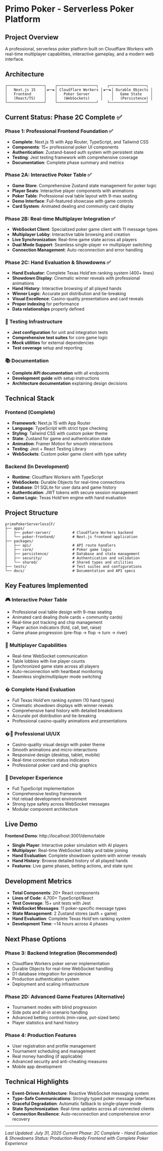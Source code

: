 # Primo Poker - Serverless Poker Platform

## Project Overview
A professional, serverless poker platform built on Cloudflare Workers with real-time multiplayer capabilities, interactive gameplay, and a modern web interface.

## Architecture
```
┌─────────────────┐    ┌──────────────────┐    ┌─────────────────┐
│   Next.js 15    │◄──►│ Cloudflare Workers │◄──►│ Durable Objects │
│   Frontend      │    │   Poker Server     │    │   Game State    │
│   (React/TS)    │    │   (WebSockets)     │    │   (Persistence) │
└─────────────────┘    └──────────────────┘    └─────────────────┘
```

## Current Status: **Phase 2C Complete** ✅

### **Phase 1: Professional Frontend Foundation** ✅
- **Complete**: Next.js 15 with App Router, TypeScript, and Tailwind CSS
- **Components**: 15+ professional poker UI components
- **Authentication**: Zustand-based auth system with persistent state
- **Testing**: Jest testing framework with comprehensive coverage
- **Documentation**: Complete phase summary and metrics

### **Phase 2A: Interactive Poker Table** ✅  
- **Game Store**: Comprehensive Zustand state management for poker logic
- **Player Seats**: Interactive player components with animations
- **Poker Table**: Professional oval table layout with 9-max seating
- **Demo Interface**: Full-featured showcase with game controls
- **Card System**: Animated dealing and community card display

### **Phase 2B: Real-time Multiplayer Integration** ✅
- **WebSocket Client**: Specialized poker game client with 11 message types
- **Multiplayer Lobby**: Interactive table browsing and creation
- **Live Synchronization**: Real-time game state across all players
- **Dual Mode Support**: Seamless single-player ↔ multiplayer switching
- **Connection Management**: Auto-reconnection and error handling

### **Phase 2C: Hand Evaluation & Showdowns** ✅
- **Hand Evaluator**: Complete Texas Hold'em ranking system (400+ lines)
- **Showdown Display**: Cinematic winner reveals with professional animations
- **Hand History**: Interactive browsing of all played hands
- **Winner Logic**: Accurate pot distribution and tie-breaking
- **Visual Excellence**: Casino-quality presentations and card reveals
- **Proper indexing** for performance
- **Data relationships** properly defined

### 🧪 Testing Infrastructure
- **Jest configuration** for unit and integration tests
- **Comprehensive test suites** for core game logic
- **Mock utilities** for external dependencies
- **Test coverage** setup and reporting

### 📚 Documentation
- **Complete API documentation** with all endpoints
- **Development guide** with setup instructions
- **Architecture documentation** explaining design decisions
## Technical Stack

### Frontend (Complete)
- **Framework**: Next.js 15 with App Router
- **Language**: TypeScript with strict type checking
- **Styling**: Tailwind CSS with custom poker theme
- **State**: Zustand for game and authentication state
- **Animation**: Framer Motion for smooth interactions
- **Testing**: Jest + React Testing Library
- **WebSockets**: Custom poker game client with type safety

### Backend (In Development)
- **Runtime**: Cloudflare Workers with TypeScript
- **WebSockets**: Durable Objects for real-time connections
- **Database**: D1 SQLite for user data and game history
- **Authentication**: JWT tokens with secure session management
- **Game Logic**: Texas Hold'em engine with hand evaluation

## Project Structure
```
primoPokerServerlessCF/
├── apps/
│   ├── poker-server/          # Cloudflare Workers backend
│   └── poker-frontend/        # Next.js frontend application
├── packages/
│   ├── api/                   # API route handlers
│   ├── core/                  # Poker game logic
│   ├── persistence/           # Database and state management
│   ├── security/              # Authentication and validation
│   └── shared/                # Shared types and utilities
├── tests/                     # Test suites and configurations
└── docs/                      # Documentation and API specs
```

## Key Features Implemented

### 🎮 **Interactive Poker Table**
- Professional oval table design with 9-max seating
- Animated card dealing (hole cards + community cards)
- Real-time pot tracking and chip management
- Player action indicators (fold, call, bet, raise)
- Game phase progression (pre-flop → flop → turn → river)

### 👥 **Multiplayer Capabilities**
- Real-time WebSocket communication
- Table lobbies with live player counts
- Synchronized game state across all players
- Auto-reconnection with heartbeat monitoring
- Seamless single/multiplayer mode switching

### � **Complete Hand Evaluation**
- Full Texas Hold'em ranking system (10 hand types)
- Cinematic showdown displays with winner reveals
- Comprehensive hand history with detailed breakdowns
- Accurate pot distribution and tie-breaking
- Professional casino-quality animations and presentations

### �🎨 **Professional UI/UX**
- Casino-quality visual design with poker theme
- Smooth animations and micro-interactions
- Responsive design (desktop, tablet, mobile)
- Real-time connection status indicators
- Professional poker card and chip graphics

### 🔧 **Developer Experience**
- Full TypeScript implementation
- Comprehensive testing framework
- Hot reload development environment
- Strong type safety across WebSocket messages
- Modular component architecture

## Live Demo
**Frontend Demo**: http://localhost:3001/demo/table
- **Single Player**: Interactive poker simulation with AI players
- **Multiplayer**: Real-time WebSocket lobby and table joining
- **Hand Evaluation**: Complete showdown system with winner reveals
- **Hand History**: Browse detailed history of all played hands
- **Features**: Live game phases, betting actions, and state sync

## Development Metrics
- **Total Components**: 20+ React components
- **Lines of Code**: 4,700+ TypeScript/React
- **Test Coverage**: 15+ unit tests with Jest
- **WebSocket Messages**: 11 poker-specific message types
- **State Management**: 2 Zustand stores (auth + game)
- **Hand Evaluation**: Complete Texas Hold'em ranking system
- **Development Time**: ~14 hours across 4 phases

## Next Phase Options

### **Phase 3: Backend Integration** (Recommended)
- Cloudflare Workers poker server implementation
- Durable Objects for real-time WebSocket handling
- D1 database integration for persistence
- Production authentication system
- Deployment and scaling infrastructure

### **Phase 2D: Advanced Game Features** (Alternative)
- Tournament modes with blind progression
- Side pots and all-in scenario handling
- Advanced betting controls (min-raise, pot-sized bets)
- Player statistics and hand history

### **Phase 4: Production Features**
- User registration and profile management
- Tournament scheduling and management
- Real money handling (if applicable)
- Advanced security and anti-cheating measures
- Mobile app development

## Technical Highlights
- **Event-Driven Architecture**: Reactive WebSocket messaging system
- **Type-Safe Communications**: Strongly typed poker message interfaces
- **Graceful Degradation**: Automatic fallback to single-player mode
- **State Synchronization**: Real-time updates across all connected clients
- **Connection Resilience**: Auto-reconnection and comprehensive error recovery

---
*Last Updated: July 31, 2025*
*Current Phase: 2C Complete - Hand Evaluation & Showdowns*
*Status: Production-Ready Frontend with Complete Poker Experience*

